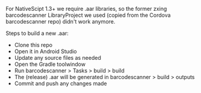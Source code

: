 For NativeScipt 1.3+ we require .aar libraries, so the former zxing barcodescanner LibraryProject we used (copied from the Cordova barcodescanner repo) didn't work anymore.

Steps to build a new .aar:
 * Clone this repo
 * Open it in Android Studio
 * Update any source files as needed
 * Open the Gradle toolwindow
 * Run barcodescanner > Tasks > build > build
 * The (release) .aar will be generated in barcodescanner > build > outputs
 * Commit and push any changes made